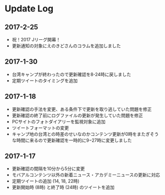 # Update Log
## 2017-2-25
- 祝！2017 Jリーグ開幕！
- 更新通知の対象にえのきどさんのコラムを追加しました

## 2017-1-30
- 台湾キャンプが終わったので更新確認を8-24時に戻しました
- 定期ツイートのタイミングを追加

## 2017-1-18
- 更新確認の手法を変更、ある条件下で更新を取り逃していた問題を修正
- 更新確認の終了前にログファイルの更新が発生していた問題を修正
- PCサイトのフォトダイアリーを監視対象に追加
- ツイートフォーマットの変更
- キャンプ地の台湾との時差のせいなのかコンテンツ更新が0時をまたぎそうな時間に来るので更新確認を一時的に9−27時に変更しました

## 2017-1-17
- 更新確認の間隔を10分から5分に変更
- モバアルコンテンツ以外の新着ニュース・アカデミーニュースの更新に対応
- 定期ツイートの追加 (14, 18, 22時)
- 更新開始時 (8時) と終了時 (24時) のツイートを追加
